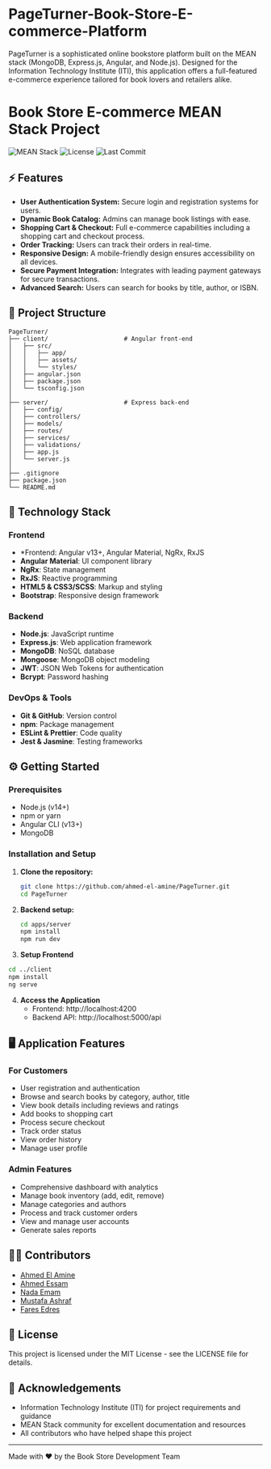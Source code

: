 # PageTurner-Book-Store-E-commerce-Platform
PageTurner is a sophisticated online bookstore platform built on the MEAN stack (MongoDB, Express.js, Angular, and Node.js). Designed for the Information Technology Institute (ITI), this application offers a full-featured e-commerce experience tailored for book lovers and retailers alike.

# Book Store E-commerce MEAN Stack Project

![MEAN Stack](https://img.shields.io/badge/MEAN-Stack-green.svg)
![License](https://img.shields.io/badge/License-MIT-blue.svg)
![Last Commit](https://img.shields.io/badge/Last%20Updated-March%202025-brightgreen)

## ⚡ Features

- **User Authentication System:** Secure login and registration systems for users.
- **Dynamic Book Catalog:** Admins can manage book listings with ease.
- **Shopping Cart & Checkout:** Full e-commerce capabilities including a shopping cart and checkout process.
- **Order Tracking:** Users can track their orders in real-time.
- **Responsive Design:** A mobile-friendly design ensures accessibility on all devices.
- **Secure Payment Integration:** Integrates with leading payment gateways for secure transactions.
- **Advanced Search:** Users can search for books by title, author, or ISBN.

## 📂 Project Structure

```
PageTurner/
├── client/                     # Angular front-end
│   ├── src/
│   │   ├── app/
│   │   ├── assets/
│   │   └── styles/
│   ├── angular.json
│   ├── package.json
│   └── tsconfig.json
│
├── server/                     # Express back-end
│   ├── config/
│   ├── controllers/
│   ├── models/
│   ├── routes/
│   ├── services/
│   ├── validations/
│   ├── app.js
│   └── server.js
│
├── .gitignore
├── package.json
└── README.md
```

## 🚀 Technology Stack

### Frontend

- *Frontend: Angular v13+, Angular Material, NgRx, RxJS
- **Angular Material**: UI component library
- **NgRx**: State management
- **RxJS**: Reactive programming
- **HTML5 & CSS3/SCSS**: Markup and styling
- **Bootstrap**: Responsive design framework

### Backend

- **Node.js**: JavaScript runtime
- **Express.js**: Web application framework
- **MongoDB**: NoSQL database
- **Mongoose**: MongoDB object modeling
- **JWT**: JSON Web Tokens for authentication
- **Bcrypt**: Password hashing

### DevOps & Tools

- **Git & GitHub**: Version control
- **npm**: Package management
- **ESLint & Prettier**: Code quality
- **Jest & Jasmine**: Testing frameworks

## ⚙️ Getting Started

### Prerequisites

- Node.js (v14+)
- npm or yarn
- Angular CLI (v13+)
- MongoDB

### Installation and Setup

1. **Clone the repository:**

   ```bash
   git clone https://github.com/ahmed-el-amine/PageTurner.git
   cd PageTurner
   ```

2. **Backend setup:**

   ```bash
   cd apps/server
   npm install
   npm run dev
   ```

3. **Setup Frontend**

```bash
cd ../client
npm install
ng serve
````

4. **Access the Application**
   - Frontend: http://localhost:4200
   - Backend API: http://localhost:5000/api

## 🖥️ Application Features

### For Customers

- User registration and authentication
- Browse and search books by category, author, title
- View book details including reviews and ratings
- Add books to shopping cart
- Process secure checkout
- Track order status
- View order history
- Manage user profile

### Admin Features

- Comprehensive dashboard with analytics
- Manage book inventory (add, edit, remove)
- Manage categories and authors
- Process and track customer orders
- View and manage user accounts
- Generate sales reports

## 🧑‍💻 Contributors

- [Ahmed El Amine](https://github.com/ahmed-el-amine)
- [Ahmed Essam](https://github.com/AESharak)
- [Nada Emam](https://github.com/NadaEmamm)
- [Mustafa Ashraf](https://github.com/Mustafa-Ashraf751)
- [Fares Edres](https://github.com/FaresEdres)

## 📜 License

This project is licensed under the MIT License - see the LICENSE file for details.

## 🙏 Acknowledgements

- Information Technology Institute (ITI) for project requirements and guidance
- MEAN Stack community for excellent documentation and resources
- All contributors who have helped shape this project

---

Made with ❤️ by the Book Store Development Team
